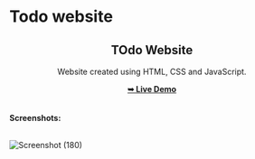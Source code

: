 # Todo website
<h2 align="center">TOdo Website</h2>
<div align="center">
<p>Website created using HTML, CSS and JavaScript.</p>
<a href="https://todoapp-harsha0-2.netlify.app/" target="_blank"><strong>➥ Live Demo</strong></a>
</div> <br/><br/>
<b>Screenshots:</b> <br/><br/>

![Screenshot (180)](https://github.com/Harsha0-2/todo/assets/168833750/a76678d4-759d-478c-be3f-e963cad9d153)
